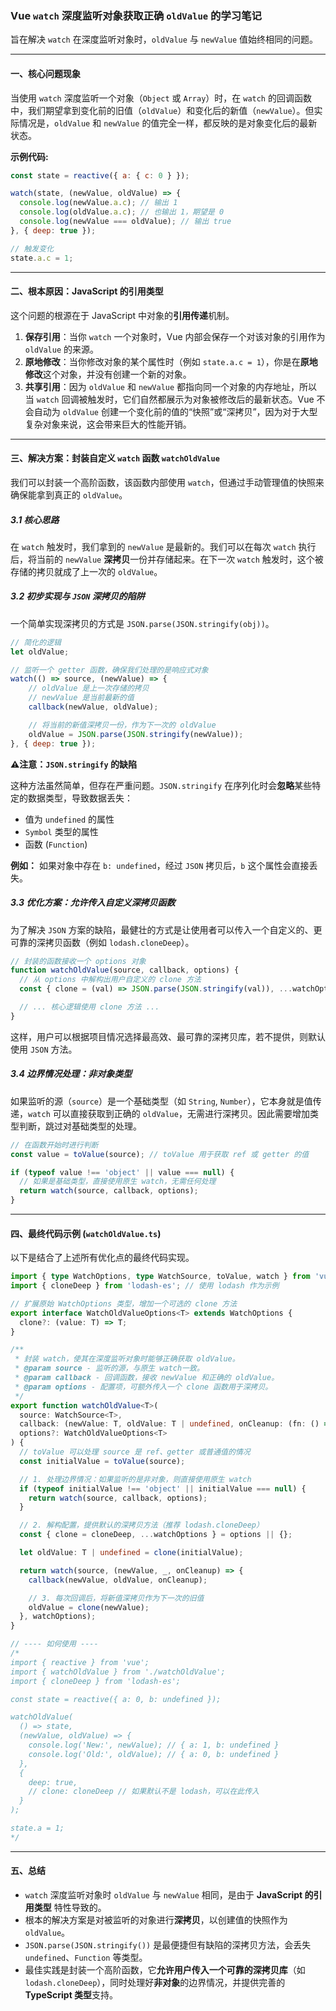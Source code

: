 ### Vue `watch` 深度监听对象获取正确 `oldValue` 的学习笔记

旨在解决 `watch` 在深度监听对象时，`oldValue` 与 `newValue` 值始终相同的问题。

-----

#### 一、核心问题现象

当使用 `watch` 深度监听一个对象（`Object` 或 `Array`）时，在 `watch` 的回调函数中，我们期望拿到变化前的旧值（`oldValue`）和变化后的新值（`newValue`）。但实际情况是，`oldValue` 和 `newValue` 的值完全一样，都反映的是对象变化后的最新状态。

**示例代码:**

```javascript
const state = reactive({ a: { c: 0 } });

watch(state, (newValue, oldValue) => {
  console.log(newValue.a.c); // 输出 1
  console.log(oldValue.a.c); // 也输出 1，期望是 0
  console.log(newValue === oldValue); // 输出 true
}, { deep: true });

// 触发变化
state.a.c = 1;
```

-----

#### 二、根本原因：JavaScript 的引用类型

这个问题的根源在于 JavaScript 中对象的**引用传递**机制。

1.  **保存引用**：当你 `watch` 一个对象时，Vue 内部会保存一个对该对象的引用作为 `oldValue` 的来源。
2.  **原地修改**：当你修改对象的某个属性时（例如 `state.a.c = 1`），你是在**原地修改**这个对象，并没有创建一个新的对象。
3.  **共享引用**：因为 `oldValue` 和 `newValue` 都指向同一个对象的内存地址，所以当 `watch` 回调被触发时，它们自然都展示为对象被修改后的最新状态。Vue 不会自动为 `oldValue` 创建一个变化前的值的“快照”或“深拷贝”，因为对于大型复杂对象来说，这会带来巨大的性能开销。

-----

#### 三、解决方案：封装自定义 `watch` 函数 `watchOldValue`

我们可以封装一个高阶函数，该函数内部使用 `watch`，但通过手动管理值的快照来确保能拿到真正的 `oldValue`。

##### 3.1 核心思路

在 `watch` 触发时，我们拿到的 `newValue` 是最新的。我们可以在每次 `watch` 执行后，将当前的 `newValue` **深拷贝**一份并存储起来。在下一次 `watch` 触发时，这个被存储的拷贝就成了上一次的 `oldValue`。

##### 3.2 初步实现与 `JSON` 深拷贝的陷阱

一个简单实现深拷贝的方式是 `JSON.parse(JSON.stringify(obj))`。

```javascript
// 简化的逻辑
let oldValue;

// 监听一个 getter 函数，确保我们处理的是响应式对象
watch(() => source, (newValue) => {
    // oldValue 是上一次存储的拷贝
    // newValue 是当前最新的值
    callback(newValue, oldValue);

    // 将当前的新值深拷贝一份，作为下一次的 oldValue
    oldValue = JSON.parse(JSON.stringify(newValue));
}, { deep: true });
```

**⚠️注意：`JSON.stringify` 的缺陷**

这种方法虽然简单，但存在严重问题。`JSON.stringify` 在序列化时会**忽略**某些特定的数据类型，导致数据丢失：

  * 值为 `undefined` 的属性
  * `Symbol` 类型的属性
  * 函数 (`Function`)

**例如：** 如果对象中存在 `b: undefined`，经过 `JSON` 拷贝后，`b` 这个属性会直接丢失。

##### 3.3 优化方案：允许传入自定义深拷贝函数

为了解决 `JSON` 方案的缺陷，最健壮的方式是让使用者可以传入一个自定义的、更可靠的深拷贝函数（例如 `lodash.cloneDeep`）。

```javascript
// 封装的函数接收一个 options 对象
function watchOldValue(source, callback, options) {
  // 从 options 中解构出用户自定义的 clone 方法
  const { clone = (val) => JSON.parse(JSON.stringify(val)), ...watchOptions } = options || {};

  // ... 核心逻辑使用 clone 方法 ...
}
```

这样，用户可以根据项目情况选择最高效、最可靠的深拷贝库，若不提供，则默认使用 `JSON` 方法。

##### 3.4 边界情况处理：非对象类型

如果监听的源（`source`）是一个基础类型（如 `String`, `Number`），它本身就是值传递，`watch` 可以直接获取到正确的 `oldValue`，无需进行深拷贝。因此需要增加类型判断，跳过对基础类型的处理。

```javascript
// 在函数开始时进行判断
const value = toValue(source); // toValue 用于获取 ref 或 getter 的值

if (typeof value !== 'object' || value === null) {
  // 如果是基础类型，直接使用原生 watch，无需任何处理
  return watch(source, callback, options);
}
```

-----

#### 四、最终代码示例 (`watchOldValue.ts`)

以下是结合了上述所有优化点的最终代码实现。

```typescript
import { type WatchOptions, type WatchSource, toValue, watch } from 'vue';
import { cloneDeep } from 'lodash-es'; // 使用 lodash 作为示例

// 扩展原始 WatchOptions 类型，增加一个可选的 clone 方法
export interface WatchOldValueOptions<T> extends WatchOptions {
  clone?: (value: T) => T;
}

/**
 * 封装 watch，使其在深度监听对象时能够正确获取 oldValue。
 * @param source - 监听的源，与原生 watch一致。
 * @param callback - 回调函数，接收 newValue 和正确的 oldValue。
 * @param options - 配置项，可额外传入一个 clone 函数用于深拷贝。
 */
export function watchOldValue<T>(
  source: WatchSource<T>,
  callback: (newValue: T, oldValue: T | undefined, onCleanup: (fn: () => void) => void) => void,
  options?: WatchOldValueOptions<T>
) {
  // toValue 可以处理 source 是 ref、getter 或普通值的情况
  const initialValue = toValue(source);

  // 1. 处理边界情况：如果监听的是非对象，则直接使用原生 watch
  if (typeof initialValue !== 'object' || initialValue === null) {
    return watch(source, callback, options);
  }

  // 2. 解构配置，提供默认的深拷贝方法（推荐 lodash.cloneDeep）
  const { clone = cloneDeep, ...watchOptions } = options || {};

  let oldValue: T | undefined = clone(initialValue);

  return watch(source, (newValue, _, onCleanup) => {
    callback(newValue, oldValue, onCleanup);

    // 3. 每次回调后，将新值深拷贝作为下一次的旧值
    oldValue = clone(newValue);
  }, watchOptions);
}

// ---- 如何使用 ----
/*
import { reactive } from 'vue';
import { watchOldValue } from './watchOldValue';
import { cloneDeep } from 'lodash-es';

const state = reactive({ a: 0, b: undefined });

watchOldValue(
  () => state,
  (newValue, oldValue) => {
    console.log('New:', newValue); // { a: 1, b: undefined }
    console.log('Old:', oldValue); // { a: 0, b: undefined }
  },
  {
    deep: true,
    // clone: cloneDeep // 如果默认不是 lodash，可以在此传入
  }
);

state.a = 1;
*/
```

-----

#### 五、总结

  * `watch` 深度监听对象时 `oldValue` 与 `newValue` 相同，是由于 **JavaScript 的引用类型** 特性导致的。
  * 根本的解决方案是对被监听的对象进行**深拷贝**，以创建值的快照作为 `oldValue`。
  * `JSON.parse(JSON.stringify())` 是最便捷但有缺陷的深拷贝方法，会丢失 `undefined`、`Function` 等类型。
  * 最佳实践是封装一个高阶函数，它**允许用户传入一个可靠的深拷贝库**（如 `lodash.cloneDeep`），同时处理好**非对象**的边界情况，并提供完善的 **TypeScript 类型**支持。